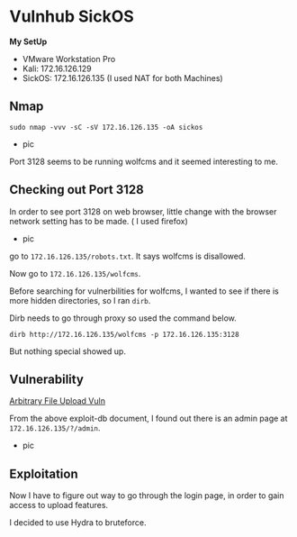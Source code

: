 # Vulnhub SickOS 

**My SetUp**
- VMware Workstation Pro
- Kali: 172.16.126.129
- SickOS: 172.16.126.135
(I used NAT for both Machines)

## Nmap

`sudo nmap -vvv -sC -sV 172.16.126.135 -oA sickos`

* pic

Port 3128 seems to be running wolfcms and it seemed interesting to me.

## Checking out Port 3128

In order to see port 3128 on web browser, little change with the browser network setting has to be made. ( I used firefox)

* pic

go to `172.16.126.135/robots.txt`. It says wolfcms is disallowed.

Now go to `172.16.126.135/wolfcms`.

Before searching for vulnerbilities for wolfcms, I wanted to see if there is more hidden directories, so I ran `dirb`.

Dirb needs to go through proxy so used the command below.

`dirb http://172.16.126.135/wolfcms -p 172.16.126.135:3128`

But nothing special showed up. 

## Vulnerability

[Arbitrary File Upload Vuln](https://www.exploit-db.com/exploits/38000)

From the above exploit-db document, I found out there is an admin page at `172.16.126.135/?/admin`.

* pic

## Exploitation

Now I have to figure out way to go through the login page, in order to gain access to upload features. 

I decided to use Hydra to bruteforce. 
